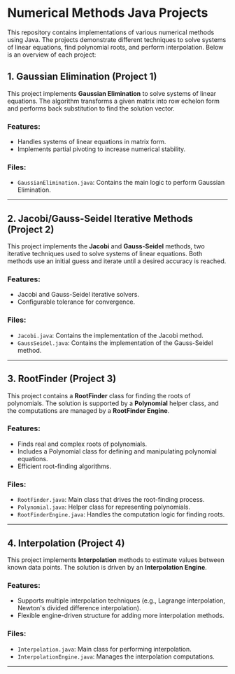 # Numerical Methods Java Projects

This repository contains implementations of various numerical methods using Java. The projects demonstrate different techniques to solve systems of linear equations, find polynomial roots, and perform interpolation. Below is an overview of each project:

## 1. Gaussian Elimination (Project 1)
This project implements **Gaussian Elimination** to solve systems of linear equations. The algorithm transforms a given matrix into row echelon form and performs back substitution to find the solution vector.

### Features:
- Handles systems of linear equations in matrix form.
- Implements partial pivoting to increase numerical stability.

### Files:
- `GaussianElimination.java`: Contains the main logic to perform Gaussian Elimination.

---

## 2. Jacobi/Gauss-Seidel Iterative Methods (Project 2)
This project implements the **Jacobi** and **Gauss-Seidel** methods, two iterative techniques used to solve systems of linear equations. Both methods use an initial guess and iterate until a desired accuracy is reached.

### Features:
- Jacobi and Gauss-Seidel iterative solvers.
- Configurable tolerance for convergence.

### Files:
- `Jacobi.java`: Contains the implementation of the Jacobi method.
- `GaussSeidel.java`: Contains the implementation of the Gauss-Seidel method.

---

## 3. RootFinder (Project 3)
This project contains a **RootFinder** class for finding the roots of polynomials. The solution is supported by a **Polynomial** helper class, and the computations are managed by a **RootFinder Engine**.

### Features:
- Finds real and complex roots of polynomials.
- Includes a Polynomial class for defining and manipulating polynomial equations.
- Efficient root-finding algorithms.

### Files:
- `RootFinder.java`: Main class that drives the root-finding process.
- `Polynomial.java`: Helper class for representing polynomials.
- `RootFinderEngine.java`: Handles the computation logic for finding roots.

---

## 4. Interpolation (Project 4)
This project implements **Interpolation** methods to estimate values between known data points. The solution is driven by an **Interpolation Engine**.

### Features:
- Supports multiple interpolation techniques (e.g., Lagrange interpolation, Newton's divided difference interpolation).
- Flexible engine-driven structure for adding more interpolation methods.

### Files:
- `Interpolation.java`: Main class for performing interpolation.
- `InterpolationEngine.java`: Manages the interpolation computations.

---

